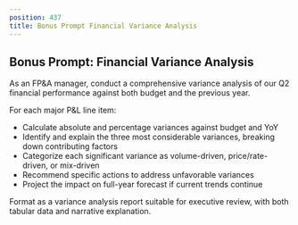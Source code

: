 ```yaml
---
position: 437
title: Bonus Prompt Financial Variance Analysis
---
```


## Bonus Prompt: Financial Variance Analysis

As an FP&A manager, conduct a comprehensive variance analysis of our Q2 financial performance against both budget and the previous year.





For each major P&L line item:

- Calculate absolute and percentage variances against budget and YoY
- Identify and explain the three most considerable variances, breaking down contributing factors
- Categorize each significant variance as volume-driven, price/rate-driven, or mix-driven
- Recommend specific actions to address unfavorable variances
- Project the impact on full-year forecast if current trends continue




Format as a variance analysis report suitable for executive review, with both tabular data and narrative explanation.